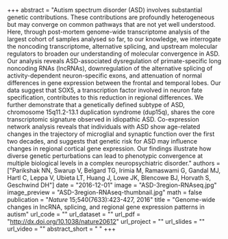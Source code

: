 +++
abstract = "Autism spectrum disorder (ASD) involves substantial genetic contributions. These  contributions are profoundly heterogeneous but may converge on common pathways that are not yet well understood. Here, through post-mortem genome-wide transcriptome analysis of the largest cohort of samples analysed so far, to our knowledge, we interrogate the noncoding transcriptome, alternative splicing, and  upstream molecular regulators to broaden our understanding of molecular convergence in ASD. Our analysis reveals ASD-associated dysregulation of primate-specific long noncoding RNAs (lncRNAs), downregulation of the alternative splicing of activity-dependent neuron-specific exons, and attenuation of normal differences in gene expression between the frontal and temporal lobes. Our data suggest that SOX5, a transcription factor involved in neuron fate specification,  contributes to this reduction in regional differences. We further demonstrate that a genetically defined subtype of ASD, chromosome 15q11.2-13.1 duplication syndrome (dup15q), shares the core transcriptomic signature observed in idiopathic ASD. Co-expression network analysis reveals that individuals with ASD show age-related changes in the trajectory of microglial and synaptic function over the first two decades, and suggests that genetic risk for ASD may influence  changes in regional cortical gene expression. Our findings illustrate how diverse genetic perturbations can lead to phenotypic convergence at multiple biological levels in a complex neuropsychiatric disorder."
authors = ["Parikshak NN, Swarup V, Belgard TG, Irimia M, Ramaswami G, Gandal MJ, Hartl C, Leppa V, Ubieta LT, Huang J, Lowe JK, Blencowe BJ, Horvath S, Geschwind DH"]
date = "2016-12-01"
image = "ASD-3region-RNAseq.jpg"
image_preview = "ASD-3region-RNAseq-thumbnail.jpg"
math = false
publication = "*Nature* 15;540(7633):423-427, 2016"
title = "Genome-wide changes in lncRNA, splicing, and regional gene expression patterns in autism"
url_code = ""
url_dataset = ""
url_pdf = "http://dx.doi.org/10.1038/nature20612"
url_project = ""
url_slides = ""
url_video = ""
abstract_short = " "
+++
